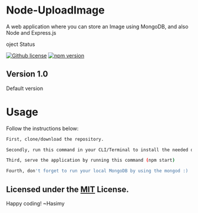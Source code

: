 # Node-UploadImage
A web application where you can store an Image using MongoDB, and also Node and Express.js

oject Status

[![Github license](https://img.shields.io/badge/License-MIT-yellow.svg)](https://raw.githubusercontent.com/hasimy-as/Node-UploadImage/master/LICENSE)
[![npm version](https://img.shields.io/npm/v/npm.svg)](https://www.npmjs.com/)

## Version 1.0

Default version

# Usage

Follow the instructions below:

```sh
First, clone/download the repository.

Secondly, run this command in your CLI/Terminal to install the needed dependencies (npm install --save).

Third, serve the application by running this command (npm start)

Fourth, don't forget to run your local MongoDB by using the mongod :)

```

## Licensed under the [MIT](https://raw.githubusercontent.com/hasimy-as/Node-UploadImage/master/LICENSE) License.

Happy coding!
~Hasimy
